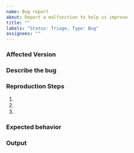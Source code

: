 ```yaml
---
name: Bug report
about: Report a malfunction to help us improve
title: ""
labels: "Status: Triage, Type: Bug"
assignees: ""
---
```


### Affected Version

<!-- Please ensure you are using the latest yay-git package
Use `yay -V` to get installed version
Example: `yay v8.1139.r0.g9ac4ab6 - libalpm v11.0.1` -->

### Describe the bug

<!-- A clear and concise description of the bug. -->

### Reproduction Steps

1.
2.
3.

### Expected behavior

<!-- A clear and concise description of what you expected to happen. -->

### Output

<!--
Include the FULL output of any relevant commands/configs
The current yay config can be printed with `yay -Pg`
Paste services are only needed for excessive output (>500 lines)
Use --debug to add pacman and yay debug logs 
or add the following key to your ~/.config/yay/config.json to only get yay debug logs
{
  "debug": true
}
-->

```sh

```
